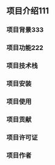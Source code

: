 ## 项目介绍111


### 项目背景333


### 项目功能222


### 项目技术栈

### 项目安装

### 项目使用

### 项目贡献

### 项目许可证

### 项目作者


